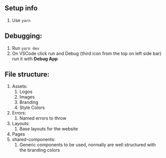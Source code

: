 ## Setup info
1. Use ```yarn```



## Debugging:
1. Run ```yarn dev```
2. On VSCode click run and Debug (third icon from the top on left side bar) run it with **Debug App**

## File structure:
1. Assets:
   1. Logos
   2. Images
   3. Branding
   4. Style Colors
2. Errors:
   1. Named errors to throw
3. Layouts:
   1. Base layouts for the website
4. Pages
5. shared-components:
   1. Generic components to be used, normally are well structured with the branding colors
